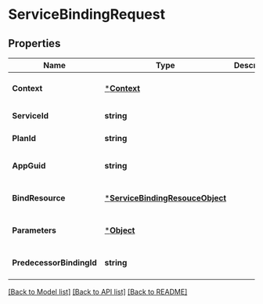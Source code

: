 # ServiceBindingRequest

## Properties
Name | Type | Description | Notes
------------ | ------------- | ------------- | -------------
**Context** | [***Context**](Context.md) |  | [optional] [default to null]
**ServiceId** | **string** |  | [default to null]
**PlanId** | **string** |  | [default to null]
**AppGuid** | **string** |  | [optional] [default to null]
**BindResource** | [***ServiceBindingResouceObject**](ServiceBindingResouceObject.md) |  | [optional] [default to null]
**Parameters** | [***Object**](Object.md) |  | [optional] [default to null]
**PredecessorBindingId** | **string** |  | [optional] [default to null]

[[Back to Model list]](../README.md#documentation-for-models) [[Back to API list]](../README.md#documentation-for-api-endpoints) [[Back to README]](../README.md)

